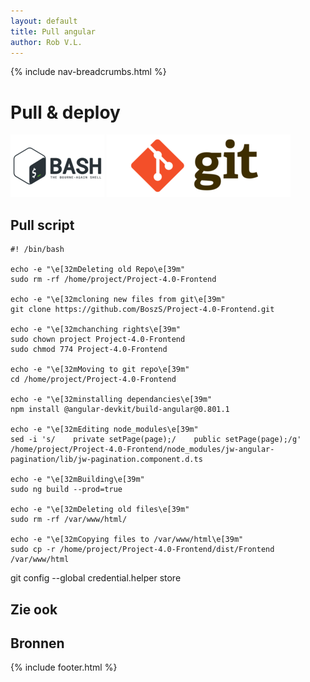 ```yaml
---
layout: default
title: Pull angular 
author: Rob V.L.
---
```


{% include nav-breadcrumbs.html %}

# Pull & deploy 
![bash](../../media/logo/bash.png)
![bash](../../media/logo/git.png)

## Pull script


```
#! /bin/bash

echo -e "\e[32mDeleting old Repo\e[39m"
sudo rm -rf /home/project/Project-4.0-Frontend

echo -e "\e[32mcloning new files from git\e[39m"
git clone https://github.com/BoszS/Project-4.0-Frontend.git

echo -e "\e[32mchanching rights\e[39m"
sudo chown project Project-4.0-Frontend
sudo chmod 774 Project-4.0-Frontend

echo -e "\e[32mMoving to git repo\e[39m"
cd /home/project/Project-4.0-Frontend

echo -e "\e[32minstalling dependancies\e[39m"
npm install @angular-devkit/build-angular@0.801.1

echo -e "\e[32mEditing node_modules\e[39m"
sed -i 's/    private setPage(page);/    public setPage(page);/g' /home/project/Project-4.0-Frontend/node_modules/jw-angular-pagination/lib/jw-pagination.component.d.ts

echo -e "\e[32mBuilding\e[39m"
sudo ng build --prod=true

echo -e "\e[32mDeleting old files\e[39m"
sudo rm -rf /var/www/html/

echo -e "\e[32mCopying files to /var/www/html\e[39m"
sudo cp -r /home/project/Project-4.0-Frontend/dist/Frontend /var/www/html
```

git config --global credential.helper store


## Zie ook

## Bronnen


{% include footer.html %}

